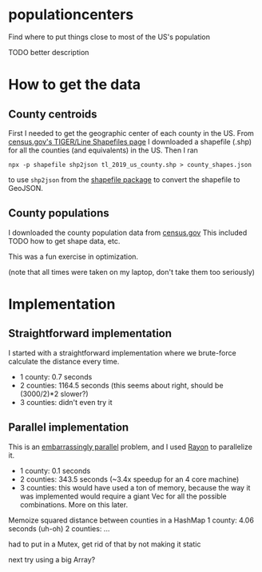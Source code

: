 # populationcenters
Find where to put things close to most of the US's population

TODO better description

# How to get the data
## County centroids
First I needed to get the geographic center of each county in the US.  From [census.gov's 
TIGER/Line Shapefiles page](https://www.census.gov/cgi-bin/geo/shapefiles/index.php) I downloaded a shapefile (.shp) for all the counties (and equivalents) in the US.  Then I ran
```
npx -p shapefile shp2json tl_2019_us_county.shp > county_shapes.json
```
to use `shp2json` from the [shapefile package](https://github.com/mbostock/shapefile) to convert the shapefile to GeoJSON.

## County populations
I downloaded the county population data from [census.gov](https://data.census.gov/cedsci/table?q=population%20by%20county&g=0100000US.050000&tid=ACSDP5Y2018.DP05&hidePreview=true)  This included 
TODO how to get shape data, etc.

This was a fun exercise in optimization.

(note that all times were taken on my laptop, don't take them too seriously)

# Implementation
## Straightforward implementation
I started with a straightforward implementation where we brute-force calculate the 
distance every time.

- 1 county: 0.7 seconds
- 2 counties: 1164.5 seconds (this seems about right, should be (3000/2)\*2 slower?)
- 3 counties: didn't even try it

## Parallel implementation
This is an [embarrassingly parallel](https://en.wikipedia.org/wiki/Embarrassingly_parallel) problem, and I used [Rayon](https://github.com/rayon-rs/rayon) to parallelize it.

- 1 county: 0.1 seconds
- 2 counties: 343.5 seconds (~3.4x speedup for an 4 core machine)
- 3 counties: this would have used a ton of memory, because the way it was implemented would require a giant Vec for all the possible combinations.  More on this later.

Memoize squared distance between counties in a HashMap
1 county: 4.06 seconds (uh-oh)
2 counties: ...

had to put in a Mutex, get rid of that by not making it static

next try using a big Array?
